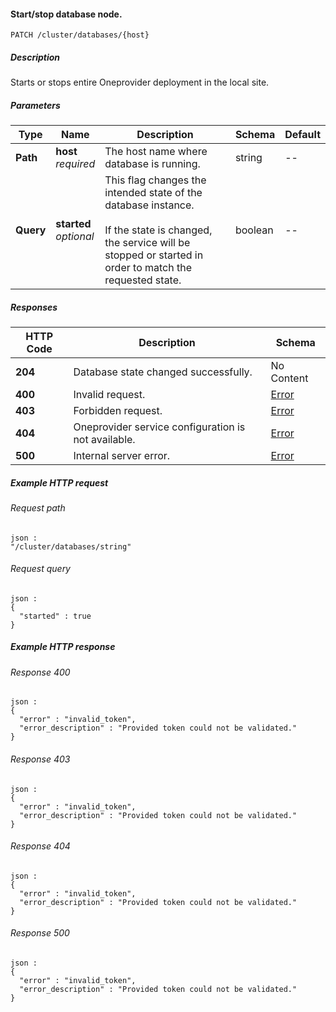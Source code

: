 
<a name="cluster_database_start_stop"></a>
#### Start/stop database node.
```
PATCH /cluster/databases/{host}
```


##### Description
Starts or stops entire Oneprovider deployment in the local site.


##### Parameters

|Type|Name|Description|Schema|Default|
|---|---|---|---|---|
|**Path**|**host**  <br>*required*|The host name where database is running.|string|--|
|**Query**|**started**  <br>*optional*|This flag changes the intended state of the database instance. <br><br>If the state is changed, the service will be stopped or started in order to match the requested state.|boolean|--|


##### Responses

|HTTP Code|Description|Schema|
|---|---|---|
|**204**|Database state changed successfully.|No Content|
|**400**|Invalid request.|[Error](../definitions/Error.md#error)|
|**403**|Forbidden request.|[Error](../definitions/Error.md#error)|
|**404**|Oneprovider service configuration is not available.|[Error](../definitions/Error.md#error)|
|**500**|Internal server error.|[Error](../definitions/Error.md#error)|


##### Example HTTP request

###### Request path
```
json :
"/cluster/databases/string"
```


###### Request query
```
json :
{
  "started" : true
}
```


##### Example HTTP response

###### Response 400
```
json :
{
  "error" : "invalid_token",
  "error_description" : "Provided token could not be validated."
}
```


###### Response 403
```
json :
{
  "error" : "invalid_token",
  "error_description" : "Provided token could not be validated."
}
```


###### Response 404
```
json :
{
  "error" : "invalid_token",
  "error_description" : "Provided token could not be validated."
}
```


###### Response 500
```
json :
{
  "error" : "invalid_token",
  "error_description" : "Provided token could not be validated."
}
```



